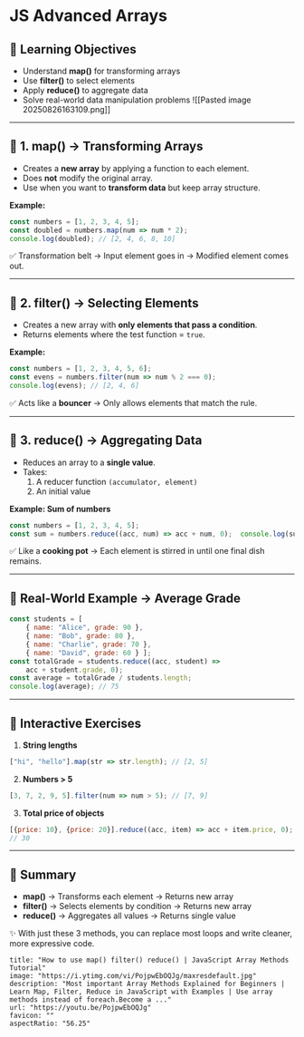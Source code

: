 # JS Advanced Arrays

## 🎯 Learning Objectives

- Understand **map()** for transforming arrays
- Use **filter()** to select elements
- Apply **reduce()** to aggregate data
- Solve real-world data manipulation problems
![[Pasted image 20250826163109.png]]
---

## 🔹 1. map() → Transforming Arrays

- Creates a **new array** by applying a function to each element.
- Does **not** modify the original array.
- Use when you want to **transform data** but keep array structure.

**Example:**

```js
const numbers = [1, 2, 3, 4, 5]; 
const doubled = numbers.map(num => num * 2);  
console.log(doubled); // [2, 4, 6, 8, 10]
```

✅ Transformation belt → Input element goes in → Modified element comes out.

---

## 🔹 2. filter() → Selecting Elements

- Creates a new array with **only elements that pass a condition**.
- Returns elements where the test function = `true`.

**Example:**

```js
const numbers = [1, 2, 3, 4, 5, 6]; 
const evens = numbers.filter(num => num % 2 === 0);  
console.log(evens); // [2, 4, 6]
```

✅ Acts like a **bouncer** → Only allows elements that match the rule.

---

## 🔹 3. reduce() → Aggregating Data

- Reduces an array to a **single value**.
- Takes:
    1. A reducer function `(accumulator, element)`
    2. An initial value

**Example: Sum of numbers**

```js
const numbers = [1, 2, 3, 4, 5]; 
const sum = numbers.reduce((acc, num) => acc + num, 0);  console.log(sum); // 15
```

✅ Like a **cooking pot** → Each element is stirred in until one final dish remains.

---

## 🔹 Real-World Example → Average Grade

```js
const students = [   
	{ name: "Alice", grade: 90 },   
	{ name: "Bob", grade: 80 },   
	{ name: "Charlie", grade: 70 },   
	{ name: "David", grade: 60 } ];  
const totalGrade = students.reduce((acc, student) => 
	acc + student.grade, 0); 
const average = totalGrade / students.length;  
console.log(average); // 75
```

---

## 🔹 Interactive Exercises

1. **String lengths**

```js
["hi", "hello"].map(str => str.length); // [2, 5]
```

2. **Numbers > 5**

```js
[3, 7, 2, 9, 5].filter(num => num > 5); // [7, 9]
```

3. **Total price of objects**

```js
[{price: 10}, {price: 20}].reduce((acc, item) => acc + item.price, 0); 
// 30
```

---

## 📝 Summary

- **map()** → Transforms each element → Returns new array
- **filter()** → Selects elements by condition → Returns new array
- **reduce()** → Aggregates all values → Returns single value

✨ With just these 3 methods, you can replace most loops and write cleaner, more expressive code.

```embed
title: "How to use map() filter() reduce() | JavaScript Array Methods Tutorial"
image: "https://i.ytimg.com/vi/PojpwEbOQJg/maxresdefault.jpg"
description: "Most important Array Methods Explained for Beginners | Learn Map, Filter, Reduce in JavaScript with Examples | Use array methods instead of foreach.Become a ..."
url: "https://youtu.be/PojpwEbOQJg"
favicon: ""
aspectRatio: "56.25"
```
